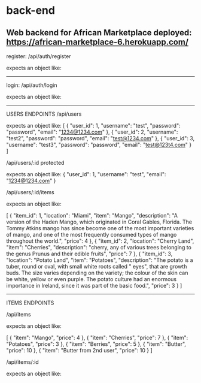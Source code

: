 # back-end
Web backend for African Marketplace
deployed: 
https://african-marketplace-6.herokuapp.com/
--------------------
register:
/api/auth/register


expects an object like:



-----------------------
login:
/api/auth/login

expects an object like:



-----------------------
USERS ENDPOINTS
/api/users

expects an object like:
[
    {
        "user_id": 1,
        "username": "test",
        "password": "password",
        "email": "1234@1234.com"
    },
    {
        "user_id": 2,
        "username": "test2",
        "password": "password",
        "email": "test@1234.com"
    },
    {
        "user_id": 3,
        "username": "test3",
        "password": "password",
        "email": "test@123t4.com"
    }
]

/api/users/:id protected

expects an object like:
{
    "user_id": 1,
    "username": "test",
    "email": "1234@1234.com"
}

/api/users/:id/items

expects an object like:

[
    {
        "item_id": 1,
        "location": "Miami",
        "item": "Mango",
        "description": "A version of the Haden Mango, which originated in Coral Gables, Florida. The Tommy Atkins mango has since become one of the most important varieties of mango, and one of the most frequently consumed types of mango throughout the world.",
        "price": 4
    },
    {
        "item_id": 2,
        "location": "Cherry Land",
        "item": "Cherries",
        "description": "cherry, any of various trees belonging to the genus Prunus and their edible fruits",
        "price": 7
    },
    {
        "item_id": 3,
        "location": "Potato Land",
        "item": "Potatoes",
        "description": "The potato is a tuber, round or oval, with small white roots called \" eyes\", that are growth buds. The size varies depending on the variety; the colour of the skin can be white, yellow or even purple. The potato culture had an enormous importance in Ireland, since it was part of the basic food.",
        "price": 3
    }
]

-----------------------

ITEMS ENDPOINTS

/api/items

expects an object like:

[
    {
        "item": "Mango",
        "price": 4
    },
    {
        "item": "Cherries",
        "price": 7
    },
    {
        "item": "Potatoes",
        "price": 3
    },
    {
        "item": "Berries",
        "price": 5
    },
    {
        "item": "Butter",
        "price": 10
    },
    {
        "item": "Butter from 2nd user",
        "price": 10
    }
]

/api/items/:id

expects an object like:

